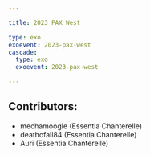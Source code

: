 ```yaml
---

title: 2023 PAX West

type: exo
exoevent: 2023-pax-west
cascade:
  type: exo
  exoevent: 2023-pax-west

---
```


## Contributors:
- mechamoogle (Essentia Chanterelle)
- deathofall84 (Essentia Chanterelle)
- Auri (Essentia Chanterelle)


